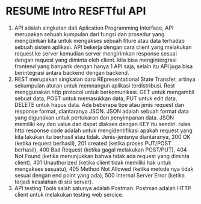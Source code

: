 # RESUME Intro RESFTful API

1. API adalah singkatan dati Aplication Programming Interface, API merupakan sebuah kumpulan dari fungsi dan prosedur yang mengizinkan kita untuk mengakses sebuah fiture atau data terhadap sebuah sistem aplikasi. API bekerja dengan cara client yang melakukan request ke server kemudian server mengirimkan response sesuai dengan request yang diminta oleh client. kita bisa mengintergrasi frontend yang banyank dengan hanya 1 API saja, selain itu API juga bisa berintegrasi antara backend dengan backend.
2. REST merupakan singkatan daru REpresentational State Transfer, artinya sekumpulan aturan untuk memnangun aplikasi terdistribusi. Rest menggunakan http protocol untuk berkomunikasi. GET untuk mengambil sebuat data, POST untuk memasukkan data, PUT untuk edit data, DELETE untuk hapus data. Ada beberapa tipe atau jenis request dan response format, diantaranya JSON. JSON adalah sebuah format data yang digunakan untuk pertukaran dan penyimpanan data. JSON memiliki key dan value dan dapat diakses dengan KEY itu sendiri. rules http response code adalah untuk mengidentifikasi apakah request yang kita lakukan itu berhasil atau tidak. Jenis-jenisnya diantaranya, 200 OK (ketika request berhasil), 201 created (ketika proses PUT/POST berhasil), 400 Bad Request (ketika gagal melakukan POST/PUT), 404 Not Found (ketika menunjukkan bahwa tidak ada request yang diminta client), 401 Unauthorized (ketika client tidak memiliki hak untuk mengakses sesuatu), 405 Method Not Allowed (ketika metode nya tidak sesuai dengan end point yang ada), 500 Internal Server Error (ketika terjadi kesalahan di sisi server).
3. API testing Tools salah satunya adalah Postman. Postman adalah HTTP client untuk melakukan testing web sercice.